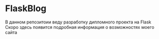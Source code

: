 # FlaskBlog
В данном репозитоии веду разработку дипломного проекта на Flask
Скоро здесь появится подробная информация о возможностях моего сайта
